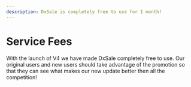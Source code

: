```yaml
---
description: DxSale is completely free to use for 1 month!
---
```


# Service Fees

With the launch of V4 we have made DxSale completely free to use. Our original users and new users should take advantage of the promotion so that they can see what makes our new update better then all the competition!
